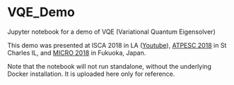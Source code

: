 # VQE_Demo
Jupyter notebook for a demo of VQE (Variational Quantum Eigensolver)

This demo was presented at ISCA 2018 in LA ([Youtube](https://www.youtube.com/watch?v=E947xs9-Mso)), [ATPESC 2018](https://extremecomputingtraining.anl.gov/sessions/presentation-quantum-part-2/) in St Charles IL, and [MICRO 2018](https://www.microarch.org/micro51/Program/Workshop/index.html) in Fukuoka, Japan.

Note that the notebook will not run standalone, without the underlying Docker installation. It is uploaded here only for reference.
